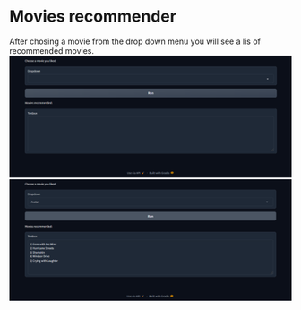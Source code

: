 # Movies recommender

After chosing a movie from the drop down menu you will see a lis of recommended movies.
![Alt text](Screenshot.png)
![Alt text](Screenshot(4).png)